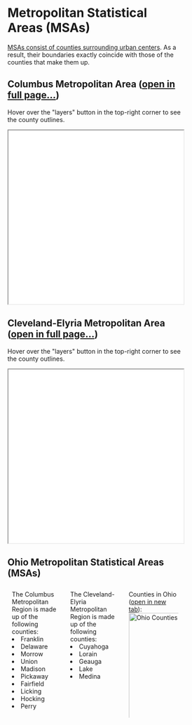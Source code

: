 # Metropolitan Statistical Areas (MSAs)

[MSAs consist of counties surrounding urban centers](https://www.economy.com/support/blog/buffet.aspx?did=467263EA-A568-40CA-935B-D9744959D974). As a result, their boundaries exactly coincide with those of the counties that make them up.




## Columbus Metropolitan Area (<a href="map_metro_county_city_columbus.html">open in full page...</a>)

Hover over the "layers" button in the top-right corner to see the county outlines.
<iframe src="map_metro_county_city_columbus.html" title="columbus Metropolitan Area Map" width="100%" height="400"> </iframe>



## Cleveland-Elyria Metropolitan Area (<a href="map_metro_county_city_cleveland.html">open in full page...</a>)

Hover over the "layers" button in the top-right corner to see the county outlines.
<iframe src="map_metro_county_city_cleveland.html" title="Cleveland-Elyria Metropolitan Area Map" width="100%" height="400"> </iframe>


## Ohio Metropolitan Statistical Areas (MSAs)



<div class="row">
	<div class="column">
		The Columbus Metropolitan Region is made up of the following counties:
		<ls>
			<li>Franklin</li>
			<li>Delaware</li>
			<li>Morrow</li>
			<li>Union</li>
			<li>Madison</li>
			<li>Pickaway</li>
			<li>Fairfield</li>
			<li>Licking</li>
			<li>Hocking</li>
			<li>Perry</li>
		</ls>
	</div>
	<div class="column">
		The Cleveland-Elyria Metropolitan Region is made up of the following counties:
		<ls>
			<li>Cuyahoga</li>
			<li>Lorain</li>
			<li>Geauga</li>
			<li>Lake</li>
			<li>Medina</li>
		</ls>
	</div>
	<div class="column">
	Counties in Ohio (<a href="https://geology.com/county-map/ohio-county-map.gif">open in new tab</a>):
	<img src="https://geology.com/county-map/ohio-county-map.gif"
	     alt="Ohio Counties"
	     style="height: 250px;" />
	</div>
</div>




<style>
* {
  box-sizing: border-box;
}

/* Create two equal columns that floats next to each other */
.column {
  float: left;
  width: 33%;
  padding: 10px;
  height: 300px; /* Should be removed. Only for demonstration */
}

/* Clear floats after the columns */
.row:after {
  content: "";
  display: table;
  clear: both;
}
</style>
